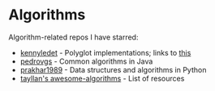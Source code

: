 # Algorithms

Algorithm-related repos I have starred:
- [kennyledet](https://github.com/kennyledet/Algorithm-Implementations) - Polyglot implementations; links to [this](http://algorithm.zone/)
- [pedrovgs](https://github.com/pedrovgs/Algorithms) - Common algorithms in Java
- [prakhar1989](https://github.com/prakhar1989/Algorithms) - Data structures and algorithms in Python
- [tayllan's awesome-algorithms](https://github.com/tayllan/awesome-algorithms) - List of resources
